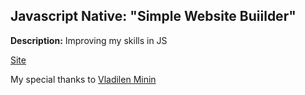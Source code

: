 
## Javascript Native: "Simple Website Buiilder"

**Description:** Improving my skills in JS 

[Site](https://asp-sites-constructor.web.app/)

My special thanks to  [Vladilen Minin](https://www.youtube.com/channel/UCg8ss4xW9jASrqWGP30jXiw)